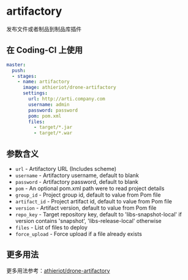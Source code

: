 # artifactory

发布文件或者制品到制品库插件

## 在 Coding-CI 上使用

```yml
master:
  push:
  - stages:
    - name: artifactory
      image: athieriot/drone-artifactory
      settings:
        url: http://arti.company.com
        username: admin
        password: password
        pom: pom.xml
        files:
          - target/*.jar
          - target/*.war
```

## 参数含义

* `url` - Artifactory URL (Includes scheme)
* `username` - Artifactory username, default to blank
* `password` - Artifactory password, default to blank
* `pom` - An optional pom.xml path were to read project details
* `group_id` - Project group id, default to value from Pom file
* `artifact_id` - Project artifact id, default to value from Pom file
* `version` - Artifact version, default to value from Pom file
* `repo_key` - Target repository key, default to 'libs-snapshot-local' if version contains 'snapshot', 'libs-release-local' otherwise
* `files` - List of files to deploy
* `force_upload` - Force upload if a file already exists

## 更多用法

更多用法参考：[athieriot/drone-artifactory](https://github.com/athieriot/drone-artifactory)
